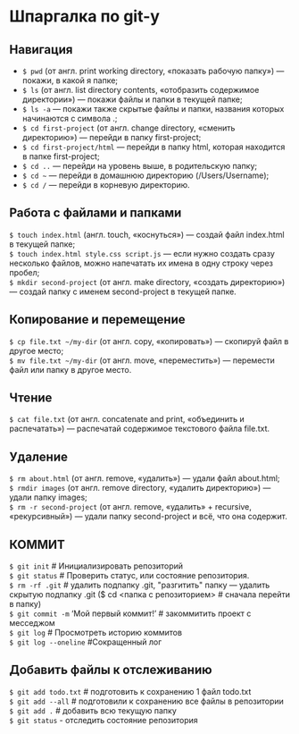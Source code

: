 # Шпаргалка по git-у

## **Навигация**

* `$ pwd` (от англ. print working directory, «показать рабочую папку») — покажи, в какой я папке;<br>
* `$ ls` (от англ. list directory contents, «отобразить содержимое директории») — покажи файлы и папки в текущей папке;<br>
* `$ ls -a` — покажи также скрытые файлы и папки, названия которых начинаются с символа .;<br>
* `$ cd first-project` (от англ. change directory, «сменить директорию») — перейди в папку first-project;<br>
* `$ cd first-project/html` — перейди в папку html, которая находится в папке first-project;<br>
* `$ cd ..` — перейди на уровень выше, в родительскую папку;<br>
* `$ cd ~` — перейди в домашнюю директорию (/Users/Username);<br>
* `$ cd /` — перейди в корневую директорию.<br>

## **Работа с файлами и папками**

`$ touch index.html` (англ. touch, «коснуться») — создай файл index.html в текущей папке;<br>
`$ touch index.html style.css script.js` — если нужно создать сразу несколько файлов, можно напечатать их имена в одну строку через пробел;<br>
`$ mkdir second-project` (от англ. make directory, «создать директорию») — создай папку с именем second-project в текущей папке.<br>

## **Копирование и перемещение**
`$ cp file.txt ~/my-dir` (от англ. copy, «копировать») — скопируй файл в другое место;<br>
`$ mv file.txt ~/my-dir` (от англ. move, «переместить») — перемести файл или папку в другое место.<br>


## **Чтение**
`$ cat file.txt` (от англ. concatenate and print, «объединить и распечатать») — распечатай содержимое текстового файла file.txt.<br>


## **Удаление**
`$ rm about.html` (от англ. remove, «удалить») — удали файл about.html;<br>
`$ rmdir images` (от англ. remove directory, «удалить директорию») — удали папку images;<br>
`$ rm -r second-project` (от англ. remove, «удалить» + recursive, «рекурсивный») — удали папку second-project и всё, что она содержит.<br>


## **КОММИТ**

`$ git init` # Инициализировать репозиторий<br>
`$ git status` # Проверить статус, или состояние репозитория.<br>
`$ rm -rf .git` # удалить подпапку .git, "разгитить" папку — удалить скрытую подпапку .git ($ cd <папка с репозиторием> # сначала перейти в папку)<br>
`$ git commit -m` ‘Мой первый коммит!’ # закоммитить проект с месседжом<br>
`$ git log` # Просмотреть историю коммитов<br>
`$ git log --oneline` #Сокращенный лог


## **Добавить файлы к отслеживанию**

`$ git add todo.txt` # подготовить к сохранению 1 файл todo.txt<br>
`$ git add --all` # подготовили к сохранению все файлы в репозитории<br>
`$ git add .` # добавить всю текущую папку<br>
`$ git status` - отследить состояние репозитория <br>


